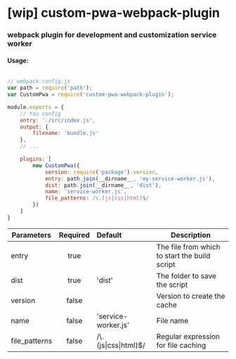 # [wip] custom-pwa-webpack-plugin

### webpack plugin for development and customization service worker

#### Usage:

```JavaScript

// webpack.config.js
var path = require('path');
var CustomPwa = require('custom-pwa-webpack-plugin');

module.exports = {
    // You config
    entry: './src/index.js',
    output: {
        filename: 'bundle.js'
    },
    // ...

    plugins: [
        new CustomPwa({
            version: require('package').version,
            entry: path.join(__dirname__, 'my-service-worker.js'),
            dist: path.join(__dirname__, 'dist'), 
            name: 'service-worker.js',
            file_patterns: /\.(js|css|html)$/
        })
    ]
}

```

| Parameters    | Required      | Default               | Description  |
|---------------|:-------------:|:----------------------|--------------|
| entry         | true          |                       | The file from which to start the build script 
| dist          | true          | 'dist'                | The folder to save the script
| version       | false         |                       | Version to create the cache
| name          | false         | 'service-worker.js'   | File name
| file_patterns | false         | /\\.(js\|css\|html)$/ | Regular expression for file caching
